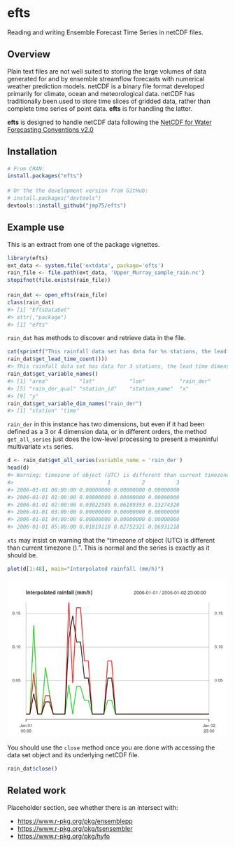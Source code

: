 
<!-- README.md is generated from README.Rmd. Please edit that file -->

<!--  # efts <img src="man/figures/logo.png" align="right" /> -->

# efts

Reading and writing Ensemble Forecast Time Series in netCDF files.
<!-- [![Build Status](https://travis-ci.org/efts/efts.svg?branch=master)](https://travis-ci.org/efts/efts) -->

## Overview

Plain text files are not well suited to storing the large volumes of
data generated for and by ensemble streamflow forecasts with numerical
weather prediction models. netCDF is a binary file format developed
primarily for climate, ocean and meteorological data. netCDF has
traditionally been used to store time slices of gridded data, rather
than complete time series of point data. **efts** is for handling the
latter.

**efts** is designed to handle netCDF data following the [NetCDF for
Water Forecasting Conventions
v2.0](https://github.com/csiro-hydroinformatics/efts/blob/master/docs/netcdf_for_water_forecasting.md)

## Installation

``` r
# From CRAN:
install.packages("efts")

# Or the the development version from GitHub:
# install.packages("devtools")
devtools::install_github("jmp75/efts")
```

## Example use

This is an extract from one of the package vignettes.

``` r
library(efts)
ext_data <- system.file('extdata', package='efts')
rain_file <- file.path(ext_data, 'Upper_Murray_sample_rain.nc')
stopifnot(file.exists(rain_file))

rain_dat <- open_efts(rain_file)
class(rain_dat)
#> [1] "EftsDataSet"
#> attr(,"package")
#> [1] "efts"
```

`rain_dat` has methods to discover and retrieve data in the
file.

``` r
cat(sprintf("This rainfall data set has data for %s stations, the lead time dimension is '%s' because this is not forecast data\n", rain_dat$get_station_count(),
rain_dat$get_lead_time_count()))
#> This rainfall data set has data for 3 stations, the lead time dimension is '1' because this is not forecast data
rain_dat$get_variable_names()
#> [1] "area"          "lat"           "lon"           "rain_der"     
#> [5] "rain_der_qual" "station_id"    "station_name"  "x"            
#> [9] "y"
rain_dat$get_variable_dim_names("rain_der")
#> [1] "station" "time"
```

`rain_der` in this instance has two dimensions, but even if it had been
defined as a 3 or 4 dimension data, or in different orders, the method
`get_all_series` just does the low-level processing to present a
meaninful multivariate `xts` series.

``` r
d <- rain_dat$get_all_series(variable_name = 'rain_der')
head(d)
#> Warning: timezone of object (UTC) is different than current timezone ().
#>                              1          2          3
#> 2006-01-01 00:00:00 0.00000000 0.00000000 0.00000000
#> 2006-01-01 01:00:00 0.00000000 0.00000000 0.00000000
#> 2006-01-01 02:00:00 0.03022585 0.06189353 0.13274320
#> 2006-01-01 03:00:00 0.00000000 0.00000000 0.00000000
#> 2006-01-01 04:00:00 0.00000000 0.00000000 0.00000000
#> 2006-01-01 05:00:00 0.01819110 0.02752321 0.06931218
```

`xts` may insist on warning that the “timezone of object (UTC) is
different than current timezone ().”. This is normal and the series is
exactly as it should be.

``` r
plot(d[1:48], main="Interpolated rainfall (mm/h)")
```

![](man/figures/README-obs_rainfall_plot-1.png)<!-- -->

You should use the `close` method once you are done with accessing the
data set object and its underlying netCDF file.

``` r
rain_dat$close()
```

## Related work

Placeholder section, see whether there is an intersect with:

  - <https://www.r-pkg.org/pkg/ensemblepp>
  - <https://www.r-pkg.org/pkg/tsensembler>
  - <https://www.r-pkg.org/pkg/hyfo>
